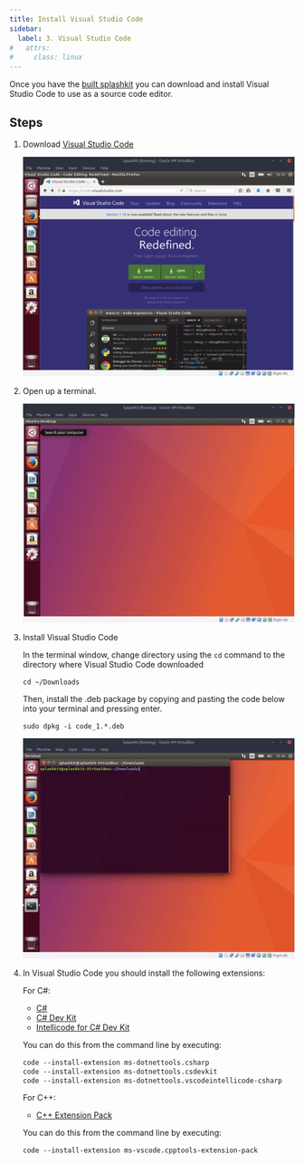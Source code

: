```yaml
---
title: Install Visual Studio Code
sidebar:
  label: 3. Visual Studio Code
#   attrs:
#     class: linux
---
```


Once you have the [built splashkit](/splashkit.io-starlight/installation/linux/step-3/) you
can download and install Visual Studio Code to use as a source code editor.

## Steps

1. Download [Visual Studio Code](https://code.visualstudio.com/)

    ![Downloading Visual Studio Code for Ubuntu](/gifs/linux/download-vsc.gif)

2. Open up a terminal.

    ![Opening a terminal in Ubuntu](/gifs/linux/open-terminal.gif)

3. Install Visual Studio Code

    In the terminal window, change directory using the ```cd``` command to the
    directory where Visual Studio Code downloaded

    ```shell
    cd ~/Downloads
    ```

    Then, install the .deb package by copying and pasting the code below into
    your terminal and pressing enter.

    ```shell
    sudo dpkg -i code_1.*.deb
    ```

    ![Installing Visual Studio Code on Ubuntu](/gifs/linux/install-vsc.gif)

4. In Visual Studio Code you should install the following extensions:

    For C#:

    - [C#](https://marketplace.visualstudio.com/items?itemName=ms-dotnettools.csharp)
    - [C# Dev Kit](https://marketplace.visualstudio.com/items?itemName=ms-dotnettools.csdevkit)
    - [Intellicode for C# Dev Kit](https://marketplace.visualstudio.com/items?itemName=ms-dotnettools.vscodeintellicode-csharp)

    You can do this from the command line by executing:

    ```shell
    code --install-extension ms-dotnettools.csharp
    code --install-extension ms-dotnettools.csdevkit
    code --install-extension ms-dotnettools.vscodeintellicode-csharp
    ```

    For C++:

    - [C++ Extension Pack](https://marketplace.visualstudio.com/items?itemName=ms-vscode.cpptools-extension-pack)

    You can do this from the command line by executing:

    ```shell
    code --install-extension ms-vscode.cpptools-extension-pack
    ```
